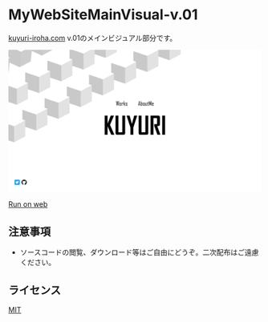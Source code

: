 # MyWebSiteMainVisual-v.01
[kuyuri-iroha.com](http://kuyuri-iroha.com) v.01のメインビジュアル部分です。  

![メインビジュアル](screenshot/screenshot.png "メインビジュアル")  

[Run on web](http://kuyuri-iroha.github.io/kuyuri-iroha.com-v.01/dist)  

## 注意事項

- ソースコードの閲覧、ダウンロード等はご自由にどうぞ。二次配布はご遠慮ください。

## ライセンス
[MIT](LICENSE)
